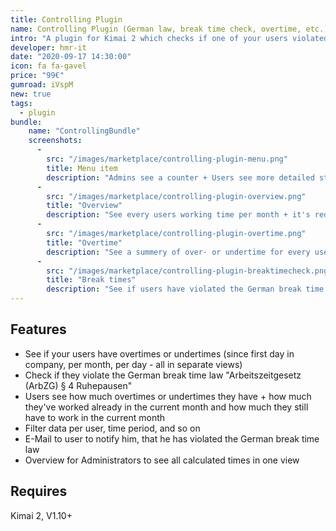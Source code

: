 ```yaml
---
title: Controlling Plugin
name: Controlling Plugin (German law, break time check, overtime, etc.)
intro: "A plugin for Kimai 2 which checks if one of your users violated the German break time law + nominal and actual work time comparison + overtime view"
developer: hmr-it
date: "2020-09-17 14:30:00"
icon: fa fa-gavel
price: "99€"
gumroad: iVspM
new: true
tags:
  - plugin
bundle:
    name: "ControllingBundle"
    screenshots:
      - 
        src: "/images/marketplace/controlling-plugin-menu.png"
        title: Menu item 
        description: "Admins see a counter + Users see more detailed statistics" 
      - 
        src: "/images/marketplace/controlling-plugin-overview.png"
        title: "Overview"
        description: "See every users working time per month + it's red for undertime and green for overtime"
      - 
        src: "/images/marketplace/controlling-plugin-overtime.png"
        title: "Overtime"
        description: "See a summery of over- or undertime for every user since first day in the company"
      - 
        src: "/images/marketplace/controlling-plugin-breaktimecheck.png"
        title: "Break times"
        description: "See if users have violated the German break time law"
---
```


## Features

- See if your users have overtimes or undertimes (since first day in company, per month, per day - all in separate views)
- Check if they violate the German break time law "Arbeitszeitgesetz (ArbZG) § 4 Ruhepausen"
- Users see how much overtimes or undertimes they have + how much they've worked already in the current month and how much they still have to work in the current month
- Filter data per user, time period, and so on
- E-Mail to user to notify him, that he has violated the German break time law
- Overview for Administrators to see all calculated times in one view

## Requires

Kimai 2, V1.10+
